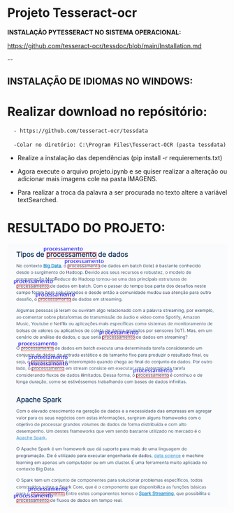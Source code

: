# Projeto Tesseract-ocr


**INSTALAÇÃO PYTESSERACT NO SISTEMA OPERACIONAL:**

https://github.com/tesseract-ocr/tessdoc/blob/main/Installation.md

--

## INSTALAÇÃO DE IDIOMAS NO WINDOWS: ##

# Realizar download no repósitório: 
      - https://github.com/tesseract-ocr/tessdata
      
      -Colar no diretório: C:\Program Files\Tesseract-OCR (pasta tessdata)

* Realize a instalação das dependências (pip install -r requierements.txt)

* Agora execute o arquivo projeto.ipynb e se quiser realizar a alteração ou adicionar mais imagens cole na pasta IMAGENS.

* Para realizar a troca da palavra a ser procurada no texto altere a variável textSearched.

# RESULTADO DO PROJETO:

<img src="projectResult.png"/>
